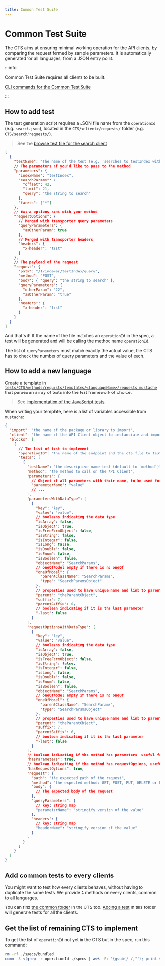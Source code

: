 ```yaml
---
title: Common Test Suite
---
```


# Common Test Suite

The CTS aims at ensuring minimal working operation for the API clients, by comparing the request formed by sample parameters.
It is automatically generated for all languages, from a JSON entry point.

:::info

Common Test Suite requires all clients to be built.

[CLI commands for the Common Test Suite](/docs/contributing/CLI/cts-commands)

:::

## How to add test

The test generation script requires a JSON file name from the `operationId` (e.g. `search.json`), located in the `CTS/<client>/requests/` folder (e.g. `CTS/search/requests/`).

> See the [browse test file for the search client](https://github.com/algolia/api-clients-automation/blob/main/tests/CTS/methods/requests/search/browse.json)

```json
[
  {
    "testName": "The name of the test (e.g. 'searches to testIndex with query parameters')",
    // The parameters of you'd like to pass to the method
    "parameters": {
      "indexName": "testIndex",
      "searchParams": {
        "offset": 42,
        "limit": 21,
        "query": "the string to search"
      },
      "facets": ["*"]
    },
    // Extra options sent with your method
    "requestOptions": {
      // Merged with transporter query parameters
      "queryParameters": {
        "anOtherParam": true
      },
      // Merged with transporter headers
      "headers": {
        "x-header": "test"
      }
    },
    // The payload of the request
    "request": {
      "path": "/1/indexes/testIndex/query",
      "method": "POST",
      "body": { "query": "the string to search" },
      "queryParameters": {
        "otherParam": "22",
        "anOtherParam": "true"
      },
      "headers": {
        "x-header": "test"
      }
    }
  }
]
```

And that's it! If the name of the file matches an `operationId` in the spec, a test will be generated and will be calling the method name `operationId`.

The list of `queryParameters` must match exactly the actual value, the CTS has to check the number of query parameters and the value of each.

## How to add a new language

Create a template in [`tests/CTS/methods/requests/templates/<languageName>/requests.mustache`](https://github.com/algolia/api-clients-automation/tree/main/tests/CTS/methods/requests/templates) that parses an array of tests into the test framework of choice.

> See [implementation of the JavaScript tests](https://github.com/algolia/api-clients-automation/blob/main/tests/CTS/methods/requests/templates/javascript/requests.mustache)

When writing your template, here is a list of variables accessible from `mustache`:

```json
{
  "import": "the name of the package or library to import",
  "client": "the name of the API Client object to instanciate and import",
  "blocks": [
    {
      // The list of test to implement
      "operationID": "the name of the endpoint and the cts file to test",
      "tests": [
        {
          "testName": "the descriptive name test (default to `method`)",
          "method": "the method to call on the API Client",
          "parameters": {
            // Object of all parameters with their name, to be used for languages that require the parameter name
            "parameterName": "value"
            // ...
          },
          "parametersWithDataType": [
            {
              "key": "key",
              "value": "value",
              // booleans indicating the data type
              "isArray": false,
              "isObject": true,
              "isFreeFormObject": false,
              "isString": false,
              "isInteger": false,
              "isLong": false,
              "isDouble": false,
              "isEnum": false,
              "isBoolean": false,
              "objectName": "SearchParams",
              // oneOfModel empty if there is no oneOf
              "oneOfModel": {
                "parentClassName": "SearchParams",
                "type": "SearchParamsObject"
              },
              // properties used to have unique name and link to parent
              "parent": "theParentObject",
              "suffix": 7,
              "parentSuffix": 6,
              // boolean indicating if it is the last parameter
              "-last": false
            }
          ],
          "requestOptionsWithDataType": [
            {
              "key": "key",
              "value": "value",
              // booleans indicating the data type
              "isArray": false,
              "isObject": true,
              "isFreeFormObject": false,
              "isString": false,
              "isInteger": false,
              "isLong": false,
              "isDouble": false,
              "isEnum": false,
              "isBoolean": false,
              "objectName": "SearchParams",
              // oneOfModel empty if there is no oneOf
              "oneOfModel": {
                "parentClassName": "SearchParams",
                "type": "SearchParamsObject"
              },
              // properties used to have unique name and link to parent
              "parent": "theParentObject",
              "suffix": 7,
              "parentSuffix": 6,
              // boolean indicating if it is the last parameter
              "-last": false
            }
          ],
          // boolean indicating if the method has parameters, useful for `GET` requests
          "hasParameters": true,
          // boolean indicating if the method has requestOptions, useful to shape your template only if provided
          "hasRequestOptions": true,
          "request": {
            "path": "the expected path of the request",
            "method": "the expected method: GET, POST, PUT, DELETE or PATCH",
            "body": {
              // The expected body of the request
            },
            "queryParameters": {
              // key: string map
              "parameterName": "stringify version of the value"
            },
            "headers": {
              // key: string map
              "headerName": "stringify version of the value"
            }
          }
        }
      ]
    }
  ]
}
```

## Add common tests to every clients

You might want to test how every clients behaves, without having to duplicate the same tests. We provide 4 methods on every clients, common to all languages.

You can find [the common folder](https://github.com/algolia/api-clients-automation/tree/main/tests/CTS/methods/requests/common) in the CTS too. [Adding a test](#how-to-add-test) in this folder will generate tests for all the clients.

## Get the list of remaining CTS to implement

To get the list of `operationId` not yet in the CTS but in the spec, run this command:

```bash
rm -rf ./specs/bundled
comm -3 <(grep -r operationId ./specs | awk -F: '{gsub(/ /,""); print $NF}' | sort) <(find ./tests/CTS/clients -type f -name '*.json' | awk -F/ '{gsub(/.json/,"");print $NF}' | sort)
```
